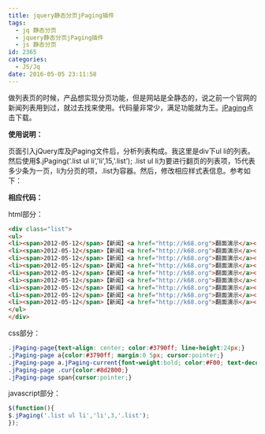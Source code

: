 ```yaml
---
title: jquery静态分页jPaging插件
tags:
  - jq 静态分页
  - jquery静态分页jPaging插件
  - js 静态分页
id: 2365
categories:
  - JS/Jq
date: 2016-05-05 23:11:58
---
```


做列表页的时候，产品想实现分页功能，但是网站是全静态的，说之前一个官网的新闻列表用到过，就过去找来使用。代码量非常少，满足功能就为王。[jPaging](http://www.npm8.com/wp-content/uploads/2016/05/jPaging.js)点击下载。

**使用说明：**

页面引入jQuery库及jPaging文件后，分析列表构成。我这里是div下ul li的列表。然后使用$.jPaging(‘.list ul li’,'li',15,’.list’); .list ul li为要进行翻页的列表项，15代表多少条为一页，li为分页的项，.list为容器。然后，修改相应样式表信息。参考如下：

**相应代码：**

html部分：
```html
<div class="list">
<ul>
<li><span>2012-05-12</span>【新闻】<a href="http://k68.org">翻面演示</a></li>
<li><span>2012-05-12</span>【新闻】<a href="http://k68.org">翻面演示</a></li>
<li><span>2012-05-12</span>【新闻】<a href="http://k68.org">翻面演示</a></li>
<li><span>2012-05-12</span>【新闻】<a href="http://k68.org">翻面演示</a></li>
<li><span>2012-05-12</span>【新闻】<a href="http://k68.org">翻面演示</a></li>
<li><span>2012-05-12</span>【新闻】<a href="http://k68.org">翻面演示</a></li>
<li><span>2012-05-12</span>【新闻】<a href="http://k68.org">翻面演示</a></li>
<li><span>2012-05-12</span>【新闻】<a href="http://k68.org">翻面演示</a></li>
<li><span>2012-05-12</span>【新闻】<a href="http://k68.org">翻面演示</a></li>
</ul>
</div>
```
css部分：
```css
.jPaging-page{text-align: center; color:#3790ff; line-height:24px;}
.jPaging-page a{color:#3790ff; margin:0 5px; cursor:pointer;}
.jPaging-page a.jPaging-current{font-weight:bold; color:#F00; text-decoration:underline;}
.jPaging-page .cur{color:#8d2800;}
.jPaging-page span{cursor:pointer;}
```
javascript部分：
```javascript
$(function(){
$.jPaging('.list ul li','li',3,'.list');
});
```